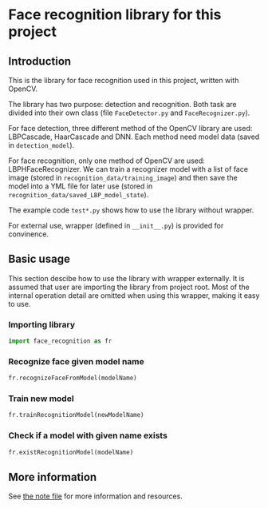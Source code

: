 # Face recognition library for this project

## Introduction

This is the library for face recognition used in this project, written with OpenCV.

The library has two purpose: detection and recognition. Both task are divided into their own class (file `FaceDetector.py` and `FaceRecognizer.py`).

For face detection, three different method of the OpenCV library are used: LBPCascade, HaarCascade and DNN. Each method need model data (saved in `detection_model`).

For face recognition, only one method of OpenCV are used: LBPHFaceRecognizer. We can train a recognizer model with a list of face image (stored in `recognition_data/training_image`) and then save the model into a YML file for later use (stored in `recognition_data/saved_LBP_model_state`).

The example code `test*.py` shows how to use the library without wrapper.

For external use, wrapper (defined in `__init__.py`) is provided for convinence.

## Basic usage

This section descibe how to use the library with wrapper externally. It is assumed that user are importing the library from project root. Most of the internal operation detail are omitted when using this wrapper, making it easy to use.

### Importing library

```python
import face_recognition as fr
```

### Recognize face given model name

```python
fr.recognizeFaceFromModel(modelName)
```

### Train new model

```python
fr.trainRecognitionModel(newModelName)
```

### Check if a model with given name exists

```python
fr.existRecognitionModel(modelName)
```

## More information
See [the note file](NOTE.md) for more information and resources.
